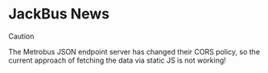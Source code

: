 # JackBus News

> [!CAUTION]
> The Metrobus JSON endpoint server has changed their CORS policy, so the current approach of fetching the data via static JS is not working!

